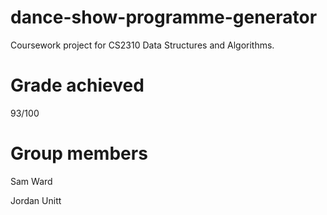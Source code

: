 # dance-show-programme-generator
Coursework project for CS2310 Data Structures and Algorithms.

# Grade achieved
93/100

# Group members
Sam Ward

Jordan Unitt
